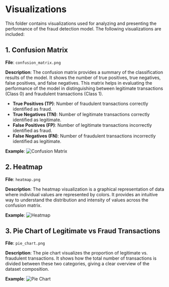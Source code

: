 # Visualizations

This folder contains visualizations used for analyzing and presenting the performance of the fraud detection model. The following visualizations are included:

## 1. Confusion Matrix

**File**: `confusion_matrix.png`

**Description**: 
The confusion matrix provides a summary of the classification results of the model. It shows the number of true positives, true negatives, false positives, and false negatives. This matrix helps in evaluating the performance of the model in distinguishing between legitimate transactions (Class 0) and fraudulent transactions (Class 1).

- **True Positives (TP)**: Number of fraudulent transactions correctly identified as fraud.
- **True Negatives (TN)**: Number of legitimate transactions correctly identified as legitimate.
- **False Positives (FP)**: Number of legitimate transactions incorrectly identified as fraud.
- **False Negatives (FN)**: Number of fraudulent transactions incorrectly identified as legitimate.

**Example**:
![Confusion Matrix](confusion_matrix.png)

## 2. Heatmap

**File**: `heatmap.png`

**Description**:
The heatmap visualization is a graphical representation of data where individual values are represented by colors. It provides an intuitive way to understand the distribution and intensity of values across the confusion matrix.

**Example**:
![Heatmap](heatmap.png)

## 3. Pie Chart of Legitimate vs Fraud Transactions

**File**: `pie_chart.png`

**Description**:
The pie chart visualizes the proportion of legitimate vs. fraudulent transactions. It shows how the total number of transactions is divided between these two categories, giving a clear overview of the dataset composition.

**Example**:
![Pie Chart](pie_chart.png)
